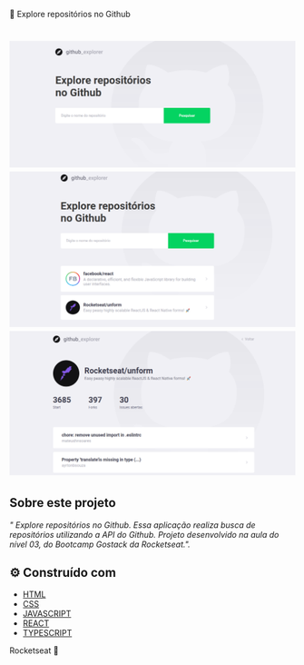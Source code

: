  🔎 Explore repositórios no Github

<h1 align="center">

  <img src="./src/assets/git_01.png">
  <img src="./src/assets/git_02.png">
  <img src="./src/assets/git_03.png">

</h1>


## Sobre este projeto

_" Explore repositórios no Github. Essa aplicação realiza busca de repositórios utilizando a API do Github. Projeto desenvolvido na aula do nível 03, do Bootcamp Gostack da Rocketseat."._



## ⚙️ Construído com

- [HTML](https://www.w3schools.com/html/)
- [CSS](https://www.w3schools.com/css/)
- [JAVASCRIPT](https://www.w3schools.com/js/)
- [REACT](https://pt-br.reactjs.org/)
- [TYPESCRIPT](https://www.typescriptlang.org/)


Rocketseat 💜


